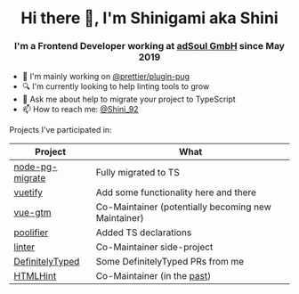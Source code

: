 <h1 align="center">Hi there 👋, I'm Shinigami aka Shini</h1>
<h3 align="center">I'm a Frontend Developer working at <a href="https://www.adsoul.com" target="_blank">adSoul GmbH</a> since May 2019</h3>

- 🔭 I'm mainly working on [@prettier/plugin-pug](https://github.com/prettier/plugin-pug)
  <!-- - 🌱 I'm currently learning ... -->
  <!-- - 👯 I'm co-maintainer and collaborating on [HTMLHint](https://github.com/htmlhint/HTMLHint) -->
  <!-- - 🤔 I'm looking for help with ... -->
- 🔍 I'm currently looking to help linting tools to grow
- 💬 Ask me about help to migrate your project to TypeScript
- 📫 How to reach me: [@Shini_92](https://twitter.com/Shini_92)
  <!-- - 😄 Pronouns: ... -->
  <!-- - ⚡ Fun fact: ... -->

Projects I've participated in:

| Project                                                                                                        | What                                                                                                  |
| -------------------------------------------------------------------------------------------------------------- | ----------------------------------------------------------------------------------------------------- |
| [node-pg-migrate](https://github.com/salsita/node-pg-migrate/pulls?q=is%3Apr+author%3AShinigami92+is%3Aclosed) | Fully migrated to TS                                                                                  |
| [vuetify](https://github.com/vuetifyjs/vuetify/pulls?q=is%3Apr+author%3AShinigami92+is%3Amerged+)              | Add some functionality here and there                                                                 |
| [vue-gtm](https://github.com/mib200/vue-gtm)                                                                   | Co-Maintainer (potentially becoming new Maintainer)                                                   |
| [poolifier](https://github.com/pioardi/poolifier/pull/48)                                                      | Added TS declarations                                                                                 |
| [linter](https://github.com/linterjs/core)                                                                     | Co-Maintainer side-project                                                                            |
| [DefinitelyTyped](https://github.com/DefinitelyTyped/DefinitelyTyped/pulls?q=is%3Apr+author%3AShinigami92+)    | Some DefinitelyTyped PRs from me                                                                      |
| [HTMLHint](https://github.com/htmlhint/HTMLHint)                                                               | Co-Maintainer (in the [past](https://github.com/htmlhint/HTMLHint/issues/356#issuecomment-661714995)) |
